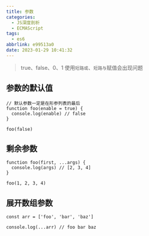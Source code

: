 ```yaml
---
title: 参数
categories:
  - JS深度剖析
  - ECMAScript
tags:
  - es6
abbrlink: e99513a0
date: 2023-01-29 10:41:32
---
```


> true、false、0、1 使用`短路或`、`短路与`赋值会出现问题
## 参数的默认值
```JS
// 默认参数一定是在形参列表的最后
function foo(enable = true) {
  console.log(enable) // false
}

foo(false)
```
## 剩余参数
```JS
function foo(first, ...args) {
  console.log(args) // [2, 3, 4]
}

foo(1, 2, 3, 4)
```

## 展开数组参数
```JS
const arr = ['foo', 'bar', 'baz']

console.log(...arr) // foo bar baz
```
